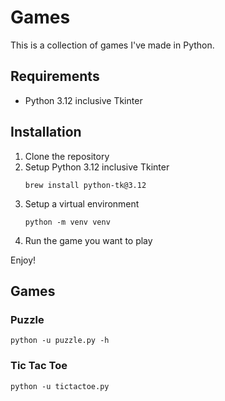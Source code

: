 # Games

This is a collection of games I've made in Python.

## Requirements
- Python 3.12 inclusive Tkinter

## Installation
1. Clone the repository
2. Setup Python 3.12 inclusive Tkinter
    ```
    brew install python-tk@3.12
    ```
3. Setup a virtual environment
    ```
    python -m venv venv
    ```
4. Run the game you want to play 

Enjoy!


## Games

### Puzzle

```
python -u puzzle.py -h
```


### Tic Tac Toe

```
python -u tictactoe.py
```
